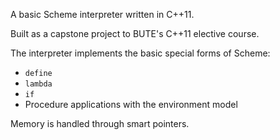 A basic Scheme interpreter written in C++11.

Built as a capstone project to BUTE's C++11 elective course.

The interpreter implements the basic special forms of Scheme:
* `define`
* `lambda`
* `if`
* Procedure applications with the environment model

Memory is handled through smart pointers.
